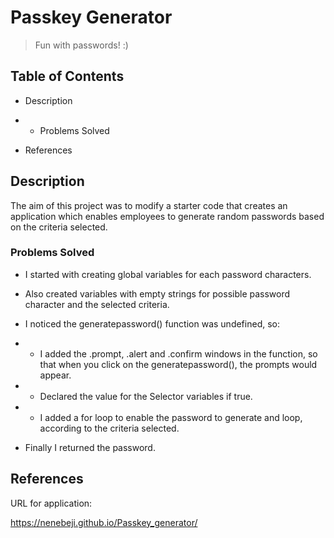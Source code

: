 # Passkey Generator


> Fun with passwords! :)

## Table of Contents

* Description

* * Problems Solved

* References


## Description
The aim of this project was to modify a starter code that creates an application which enables employees to generate random passwords based on the criteria selected.

### Problems Solved

* I started with creating global variables for each password characters.

* Also created variables with empty strings for possible password character and the selected criteria.

* I noticed the generatepassword() function was undefined, so: 

* * I added the .prompt, .alert and .confirm windows in the function, so that when you click on the generatepassword(), the prompts would appear.
* * Declared the value for the Selector variables if true.

* * I added a for loop to enable the password to generate and loop, according to the criteria selected.

* Finally I returned the password.

## References

URL for application:

https://nenebeji.github.io/Passkey_generator/

